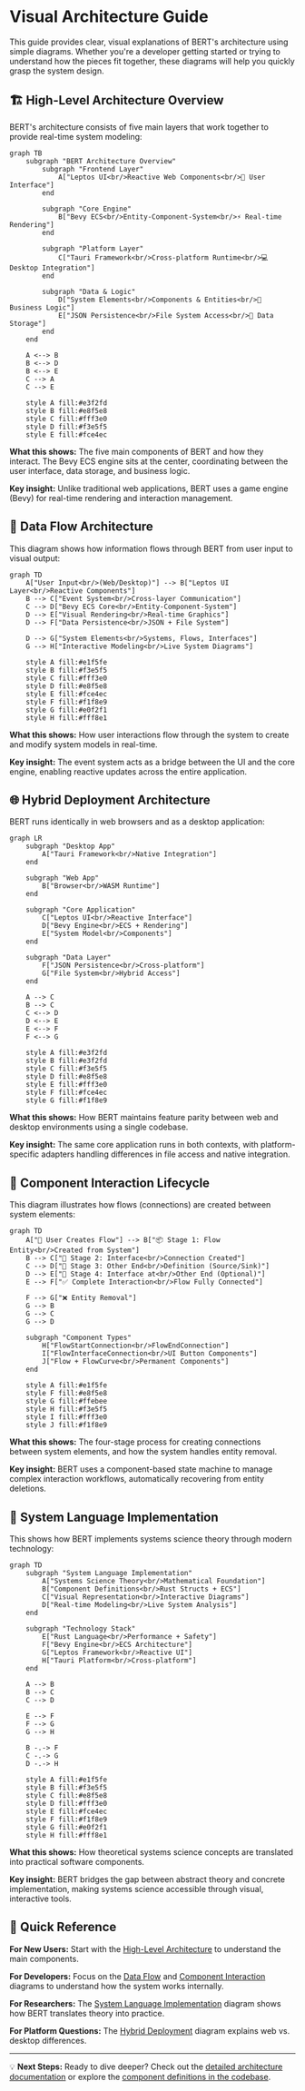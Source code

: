 # Visual Architecture Guide

This guide provides clear, visual explanations of BERT's architecture using simple diagrams. Whether you're a developer getting started or trying to understand how the pieces fit together, these diagrams will help you quickly grasp the system design.

## 🏗️ High-Level Architecture Overview

BERT's architecture consists of five main layers that work together to provide real-time system modeling:

```mermaid
graph TB
    subgraph "BERT Architecture Overview"
        subgraph "Frontend Layer"
            A["Leptos UI<br/>Reactive Web Components<br/>🎨 User Interface"]
        end
        
        subgraph "Core Engine" 
            B["Bevy ECS<br/>Entity-Component-System<br/>⚡ Real-time Rendering"]
        end
        
        subgraph "Platform Layer"
            C["Tauri Framework<br/>Cross-platform Runtime<br/>💻 Desktop Integration"]
        end
        
        subgraph "Data & Logic"
            D["System Elements<br/>Components & Entities<br/>🔧 Business Logic"]
            E["JSON Persistence<br/>File System Access<br/>💾 Data Storage"]
        end
    end
    
    A <--> B
    B <--> D
    B <--> E
    C --> A
    C --> E
    
    style A fill:#e3f2fd
    style B fill:#e8f5e8
    style C fill:#fff3e0
    style D fill:#f3e5f5
    style E fill:#fce4ec
```

**What this shows:** The five main components of BERT and how they interact. The Bevy ECS engine sits at the center, coordinating between the user interface, data storage, and business logic.

**Key insight:** Unlike traditional web applications, BERT uses a game engine (Bevy) for real-time rendering and interaction management.

## 🔄 Data Flow Architecture

This diagram shows how information flows through BERT from user input to visual output:

```mermaid
graph TD
    A["User Input<br/>(Web/Desktop)"] --> B["Leptos UI Layer<br/>Reactive Components"]
    B --> C["Event System<br/>Cross-layer Communication"]
    C --> D["Bevy ECS Core<br/>Entity-Component-System"]
    D --> E["Visual Rendering<br/>Real-time Graphics"]
    D --> F["Data Persistence<br/>JSON + File System"]
    
    D --> G["System Elements<br/>Systems, Flows, Interfaces"]
    G --> H["Interactive Modeling<br/>Live System Diagrams"]
    
    style A fill:#e1f5fe
    style B fill:#f3e5f5
    style C fill:#fff3e0
    style D fill:#e8f5e8
    style E fill:#fce4ec
    style F fill:#f1f8e9
    style G fill:#e0f2f1
    style H fill:#fff8e1
```

**What this shows:** How user interactions flow through the system to create and modify system models in real-time.

**Key insight:** The event system acts as a bridge between the UI and the core engine, enabling reactive updates across the entire application.

## 🌐 Hybrid Deployment Architecture

BERT runs identically in web browsers and as a desktop application:

```mermaid
graph LR
    subgraph "Desktop App"
        A["Tauri Framework<br/>Native Integration"]
    end
    
    subgraph "Web App"  
        B["Browser<br/>WASM Runtime"]
    end
    
    subgraph "Core Application"
        C["Leptos UI<br/>Reactive Interface"]
        D["Bevy Engine<br/>ECS + Rendering"]
        E["System Model<br/>Components"]
    end
    
    subgraph "Data Layer"
        F["JSON Persistence<br/>Cross-platform"]
        G["File System<br/>Hybrid Access"]
    end
    
    A --> C
    B --> C
    C <--> D
    D <--> E
    E <--> F
    F <--> G
    
    style A fill:#e3f2fd
    style B fill:#e3f2fd  
    style C fill:#f3e5f5
    style D fill:#e8f5e8
    style E fill:#fff3e0
    style F fill:#fce4ec
    style G fill:#f1f8e9
```

**What this shows:** How BERT maintains feature parity between web and desktop environments using a single codebase.

**Key insight:** The same core application runs in both contexts, with platform-specific adapters handling differences in file access and native integration.

## 🔗 Component Interaction Lifecycle

This diagram illustrates how flows (connections) are created between system elements:

```mermaid
graph TD
    A["🎯 User Creates Flow"] --> B["📦 Stage 1: Flow Entity<br/>Created from System"]
    B --> C["🔌 Stage 2: Interface<br/>Connection Created"]
    C --> D["🎯 Stage 3: Other End<br/>Definition (Source/Sink)"]
    D --> E["🔌 Stage 4: Interface at<br/>Other End (Optional)"]
    E --> F["✅ Complete Interaction<br/>Flow Fully Connected"]
    
    F --> G["❌ Entity Removal"]
    G --> B
    G --> C
    G --> D
    
    subgraph "Component Types"
        H["FlowStartConnection<br/>FlowEndConnection"]
        I["FlowInterfaceConnection<br/>UI Button Components"]
        J["Flow + FlowCurve<br/>Permanent Components"]
    end
    
    style A fill:#e1f5fe
    style F fill:#e8f5e8
    style G fill:#ffebee
    style H fill:#f3e5f5
    style I fill:#fff3e0
    style J fill:#f1f8e9
```

**What this shows:** The four-stage process for creating connections between system elements, and how the system handles entity removal.

**Key insight:** BERT uses a component-based state machine to manage complex interaction workflows, automatically recovering from entity deletions.

## 🧬 System Language Implementation

This shows how BERT implements systems science theory through modern technology:

```mermaid
graph TD
    subgraph "System Language Implementation"
        A["Systems Science Theory<br/>Mathematical Foundation"]
        B["Component Definitions<br/>Rust Structs + ECS"]
        C["Visual Representation<br/>Interactive Diagrams"]
        D["Real-time Modeling<br/>Live System Analysis"]
    end
    
    subgraph "Technology Stack" 
        E["Rust Language<br/>Performance + Safety"]
        F["Bevy Engine<br/>ECS Architecture"]
        G["Leptos Framework<br/>Reactive UI"]
        H["Tauri Platform<br/>Cross-platform"]
    end
    
    A --> B
    B --> C  
    C --> D
    
    E --> F
    F --> G
    G --> H
    
    B -.-> F
    C -.-> G
    D -.-> H
    
    style A fill:#e1f5fe
    style B fill:#f3e5f5  
    style C fill:#e8f5e8
    style D fill:#fff3e0
    style E fill:#fce4ec
    style F fill:#f1f8e9
    style G fill:#e0f2f1
    style H fill:#fff8e1
```

**What this shows:** How theoretical systems science concepts are translated into practical software components.

**Key insight:** BERT bridges the gap between abstract theory and concrete implementation, making systems science accessible through visual, interactive tools.

## 🎯 Quick Reference

**For New Users:** Start with the [High-Level Architecture](#high-level-architecture-overview) to understand the main components.

**For Developers:** Focus on the [Data Flow](#data-flow-architecture) and [Component Interaction](#component-interaction-lifecycle) diagrams to understand how the system works internally.

**For Researchers:** The [System Language Implementation](#system-language-implementation) diagram shows how BERT translates theory into practice.

**For Platform Questions:** The [Hybrid Deployment](#hybrid-deployment-architecture) diagram explains web vs. desktop differences.

---

💡 **Next Steps:** Ready to dive deeper? Check out the [detailed architecture documentation](architecture.md) or explore the [component definitions in the codebase](https://github.com/your-repo/tree/main/src/bevy_app/components). 